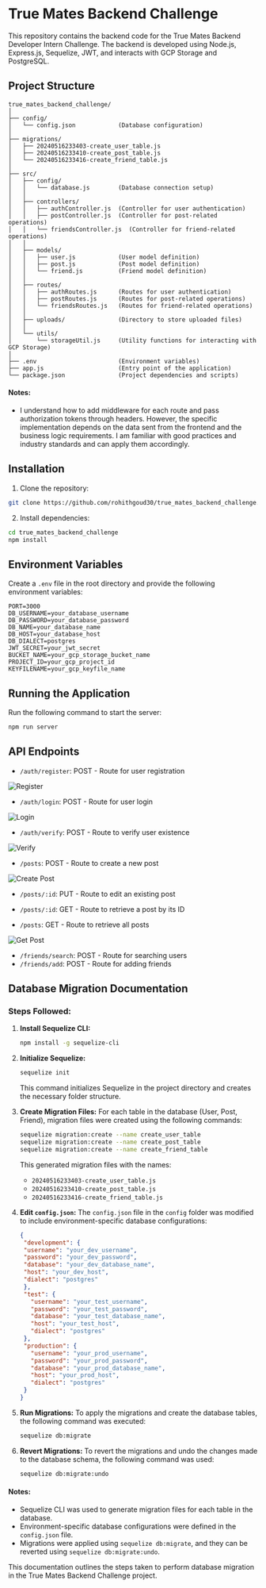 # True Mates Backend Challenge

This repository contains the backend code for the True Mates Backend Developer Intern Challenge. The backend is developed using Node.js, Express.js, Sequelize, JWT, and interacts with GCP Storage and PostgreSQL.

## Project Structure

```
true_mates_backend_challenge/
│
├── config/
│   └── config.json            (Database configuration)
│
├── migrations/
│   ├── 20240516233403-create_user_table.js
│   ├── 20240516233410-create_post_table.js
│   └── 20240516233416-create_friend_table.js
│
├── src/
│   ├── config/
│   │   └── database.js        (Database connection setup)
│   │
│   ├── controllers/
│   │   ├── authController.js  (Controller for user authentication)
│   │   ├── postController.js  (Controller for post-related operations)
│   │   └── friendsController.js  (Controller for friend-related operations)
│   │
│   ├── models/
│   │   ├── user.js            (User model definition)
│   │   ├── post.js            (Post model definition)
│   │   └── friend.js          (Friend model definition)
│   │
│   ├── routes/
│   │   ├── authRoutes.js      (Routes for user authentication)
│   │   ├── postRoutes.js      (Routes for post-related operations)
│   │   └── friendsRoutes.js   (Routes for friend-related operations)
│   │
│   ├── uploads/               (Directory to store uploaded files)
│   │
│   └── utils/
│       └── storageUtil.js     (Utility functions for interacting with GCP Storage)
│
├── .env                       (Environment variables)
├── app.js                     (Entry point of the application)
└── package.json               (Project dependencies and scripts)
```

#### Notes:

- I understand how to add middleware for each route and pass authorization tokens through headers. However, the specific implementation depends on the data sent from the frontend and the business logic requirements. I am familiar with good practices and industry standards and can apply them accordingly.

## Installation

1. Clone the repository:

```bash
git clone https://github.com/rohithgoud30/true_mates_backend_challenge.git
```

2. Install dependencies:

```bash
cd true_mates_backend_challenge
npm install
```

## Environment Variables

Create a `.env` file in the root directory and provide the following environment variables:

```plaintext
PORT=3000
DB_USERNAME=your_database_username
DB_PASSWORD=your_database_password
DB_NAME=your_database_name
DB_HOST=your_database_host
DB_DIALECT=postgres
JWT_SECRET=your_jwt_secret
BUCKET_NAME=your_gcp_storage_bucket_name
PROJECT_ID=your_gcp_project_id
KEYFILENAME=your_gcp_keyfile_name
```

## Running the Application

Run the following command to start the server:

```bash
npm run server
```

## API Endpoints

- `/auth/register`: POST - Route for user registration

![Register](screenshots/register.png)
  
- `/auth/login`: POST - Route for user login

![Login](screenshots/login.png)
  
- `/auth/verify`: POST - Route to verify user existence

![Verify](screenshots/verrify.png)
  
- `/posts`: POST - Route to create a new post

![Create Post](screenshots/createPost.png)

- `/posts/:id`: PUT - Route to edit an existing post


  
- `/posts/:id`: GET - Route to retrieve a post by its ID
- `/posts`: GET - Route to retrieve all posts

![Get Post](screenshots/getPosts.png)
  
- `/friends/search`: POST - Route for searching users
- `/friends/add`: POST - Route for adding friends

## Database Migration Documentation

### Steps Followed:

1. **Install Sequelize CLI:**
   ```bash
   npm install -g sequelize-cli
   ```

2. **Initialize Sequelize:**
   ```bash
   sequelize init
   ```
   This command initializes Sequelize in the project directory and creates the necessary folder structure.

3. **Create Migration Files:**
   For each table in the database (User, Post, Friend), migration files were created using the following commands:
   ```bash
   sequelize migration:create --name create_user_table
   sequelize migration:create --name create_post_table
   sequelize migration:create --name create_friend_table
   ```
   This generated migration files with the names:
   - `20240516233403-create_user_table.js`
   - `20240516233410-create_post_table.js`
   - `20240516233416-create_friend_table.js`

4. **Edit `config.json`:**
   The `config.json` file in the `config` folder was modified to include environment-specific database configurations:
   ```json
   {
    "development": {
    "username": "your_dev_username",
    "password": "your_dev_password",
    "database": "your_dev_database_name",
    "host": "your_dev_host",
    "dialect": "postgres"
    },
    "test": {
      "username": "your_test_username",
      "password": "your_test_password",
      "database": "your_test_database_name",
      "host": "your_test_host",
      "dialect": "postgres"
    },
    "production": {
      "username": "your_prod_username",
      "password": "your_prod_password",
      "database": "your_prod_database_name",
      "host": "your_prod_host",
      "dialect": "postgres"
    }
   }
   ```

5. **Run Migrations:**
   To apply the migrations and create the database tables, the following command was executed:
   ```bash
   sequelize db:migrate
   ```

6. **Revert Migrations:**
   To revert the migrations and undo the changes made to the database schema, the following command was used:
   ```bash
   sequelize db:migrate:undo
   ```

#### Notes:
- Sequelize CLI was used to generate migration files for each table in the database.
- Environment-specific database configurations were defined in the `config.json` file.
- Migrations were applied using `sequelize db:migrate`, and they can be reverted using `sequelize db:migrate:undo`.

This documentation outlines the steps taken to perform database migration in the True Mates Backend Challenge project.
